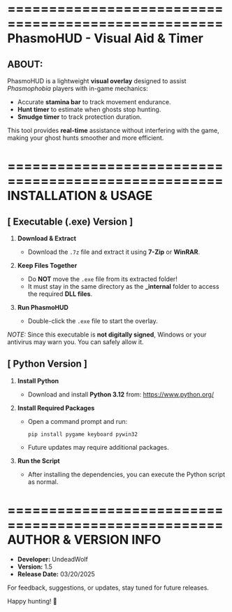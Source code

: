 ====================================================
          PhasmoHUD - Visual Aid & Timer
====================================================

 ABOUT:
 --------
 PhasmoHUD is a lightweight **visual overlay** designed to 
 assist *Phasmophobia* players with in-game mechanics:

 - Accurate **stamina bar** to track movement endurance.
 - **Hunt timer** to estimate when ghosts stop hunting.
 - **Smudge timer** to track protection duration.

 This tool provides **real-time** assistance without interfering
 with the game, making your ghost hunts smoother and more efficient.

====================================================
 INSTALLATION & USAGE
====================================================

  [ Executable (.exe) Version ]
 ---------------------------------
 1. **Download & Extract**
    - Download the `.7z` file and extract it using **7-Zip** or **WinRAR**.

 2. **Keep Files Together**
    - Do **NOT** move the `.exe` file from its extracted folder!
    - It must stay in the same directory as the **_internal** folder 
      to access the required **DLL files**.

 3. **Run PhasmoHUD**
    - Double-click the `.exe` file to start the overlay.

  *NOTE:* Since this executable is **not digitally signed**, 
  Windows or your antivirus may warn you. You can safely allow it.

  [ Python Version ]
 ---------------------
 1. **Install Python**
    - Download and install **Python 3.12** from:
      https://www.python.org/

 2. **Install Required Packages**
    - Open a command prompt and run:
      ```
      pip install pygame keyboard pywin32
      ```
    - Future updates may require additional packages.

 3. **Run the Script**
    - After installing the dependencies, you can execute 
      the Python script as normal.

====================================================
  AUTHOR & VERSION INFO
====================================================

  - **Developer:**   UndeadWolf
  - **Version:**     1.5
  - **Release Date:** 03/20/2025

  For feedback, suggestions, or updates, stay tuned 
  for future releases.

  Happy hunting! 👻
